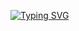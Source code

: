 [![Typing SVG](https://readme-typing-svg.demolab.com?font=Fredoka+One&duration=3700&pause=250&color=F7E834&center=true&width=435&lines=+++++++++++snoopy+woopy+doopy+...;++++++++++++++++elloo!+%E2%95%B0(%E2%96%94%E2%88%80%E2%96%94)%E2%95%AF)](https://git.io/typing-svg)

